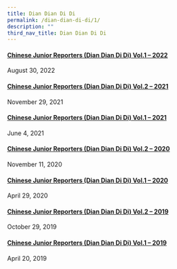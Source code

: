 ```yaml
---
title: Dian Dian Di Di
permalink: /dian-dian-di-di/1/
description: ""
third_nav_title: Dian Dian Di Di
---
```



<h4><strong><a title="Chinese Junior Reporters (Dian Dian Di Di) Vol.2 &ndash; 2021" href="/2022/08/30/chinese-junior-reporters-dian-dian-di-di-vol-1-2022/" rel="bookmark">Chinese Junior Reporters (Dian Dian Di Di) Vol.1 – 2022</a></strong></h4>
<div>August 30, 2022</div>
<h4><strong><a title="Chinese Junior Reporters (Dian Dian Di Di) Vol.2 &ndash; 2021" href="/2021/11/29/chinese-junior-reporters-dian-dian-di-di-vol-2-2021/" rel="bookmark">Chinese Junior Reporters (Dian Dian Di Di) Vol.2 &ndash; 2021</a></strong></h4>
<div>November 29, 2021</div>
<h4><strong><a title="Chinese Junior Reporters (Dian Dian Di Di) Vol.1 &ndash; 2021" href="/2021/06/04/chinese-junior-reporters-dian-dian-di-di-vol-1-2021/" rel="bookmark">Chinese Junior Reporters (Dian Dian Di Di) Vol.1 &ndash; 2021</a></strong></h4>
<div>June 4, 2021</div>
<h4><strong><a title="Chinese Junior Reporters (Dian Dian Di Di) Vol.2 &ndash; 2020" href="/2020/11/11/chinese-junior-reporters-dian-dian-di-di-vol-2-2020/" rel="bookmark">Chinese Junior Reporters (Dian Dian Di Di) Vol.2 &ndash; 2020</a></strong></h4>
<div>November 11, 2020</div>
<h4><strong><a title="Chinese Junior Reporters (Dian Dian Di Di) Vol.1 &ndash; 2020" href="/2020/04/29/dian-dian-di-di-april-2020/" rel="bookmark">Chinese Junior Reporters (Dian Dian Di Di) Vol.1 &ndash; 2020</a></strong></h4>
<div>April 29, 2020</div>
<h4><strong><a title="Chinese Junior Reporters (Dian Dian Di Di) Vol.2 &ndash; 2019" href="/2019/10/29/chinese-junior-reporters-dian-dian-di-di-2/" rel="bookmark">Chinese Junior Reporters (Dian Dian Di Di) Vol.2 &ndash; 2019</a></strong></h4>
<div>October 29, 2019</div>
<h4><strong><a title="Chinese Junior Reporters (Dian Dian Di Di) Vol.1 &ndash; 2019" href="/2019/04/20/chinese-junior-reporters-dian-dian-di-di/" rel="bookmark">Chinese Junior Reporters (Dian Dian Di Di) Vol.1 &ndash; 2019</a></strong></h4>
<div>April 20, 2019</div>